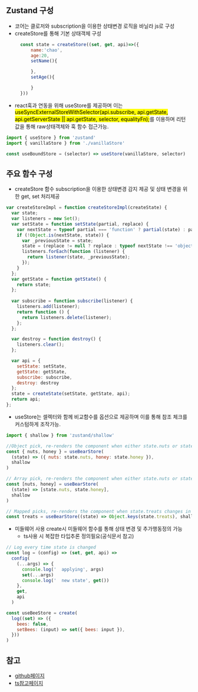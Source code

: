 
## Zustand 구성
- 코어는 클로저와 subscription을 이용한 상태변경 로직을 바닐라 js로 구성
- createStore를 통해 기본 상태객체 구성
  ```javascript
    const state = createStore((set, get, api)=>({
        name:'chao',
        age:20,
        setName(){

        },
        setAge(){

        }
    }))
  ```
- react훅과 연동을 위해 useStore를 제공하며 이는 <mark>useSyncExternalStoreWithSelector(api.subscribe, api.getState, api.getServerState || api.getState, selector, equalityFn);</mark>를 이용하며 리턴 값을 통해 raw상태객체와 훅 함수 접근가능.  
  
```javascript
import { useStore } from 'zustand'
import { vanillaStore } from './vanillaStore'

const useBoundStore = (selector) => useStore(vanillaStore, selector)
```

## 주요 함수 구성
- createStore 함수 subscription을 이용한 상태변경 감지 제공 및 상태 변경을 위한 get, set 처리제공
  
```javascript
var createStoreImpl = function createStoreImpl(createState) {
  var state;
  var listeners = new Set();
  var setState = function setState(partial, replace) {
    var nextState = typeof partial === 'function' ? partial(state) : partial;
    if (!Object.is(nextState, state)) {
      var _previousState = state;
      state = (replace != null ? replace : typeof nextState !== 'object') ? nextState : Object.assign({}, state, nextState);
      listeners.forEach(function (listener) {
        return listener(state, _previousState);
      });
    }
  };
  var getState = function getState() {
    return state;
  };
  
  var subscribe = function subscribe(listener) {
    listeners.add(listener);
    return function () {
      return listeners.delete(listener);
    };
  };

  var destroy = function destroy() {
    listeners.clear();
  };

  var api = {
    setState: setState,
    getState: getState,
    subscribe: subscribe,
    destroy: destroy
  };
  state = createState(setState, getState, api);
  return api;
};
```

- useStore는 셀렉터와 함께 비교함수를 옵션으로 제공하며 이를 통해 참조 체크를 커스텀하게 조작가능.
```javascript
import { shallow } from 'zustand/shallow'

//Object pick, re-renders the component when either state.nuts or state.honey change
const { nuts, honey } = useBearStore(
  (state) => ({ nuts: state.nuts, honey: state.honey }),
  shallow
)

// Array pick, re-renders the component when either state.nuts or state.honey change
const [nuts, honey] = useBearStore(
  (state) => [state.nuts, state.honey],
  shallow
)

// Mapped picks, re-renders the component when state.treats changes in order, count or keys
const treats = useBearStore((state) => Object.keys(state.treats), shallow)
```

- 미들웨어 사용
  create시 미들웨어 함수를 통해 상태 변경 및 추가행동정의 가능  
  - ts사용 시 복잡한 타입추론 정의필요(공식문서 참고)
```javascript
// Log every time state is changed
const log = (config) => (set, get, api) =>
  config(
    (...args) => {
      console.log('  applying', args)
      set(...args)
      console.log('  new state', get())
    },
    get,
    api
  )

const useBeeStore = create(
  log((set) => ({
    bees: false,
    setBees: (input) => set({ bees: input }),
  }))
)
```

## 참고
- [github페이지](https://github.com/pmndrs/zustand)  
- [ts참고페이지](https://github.com/pmndrs/zustand/blob/main/docs/guides/typescript.md)
